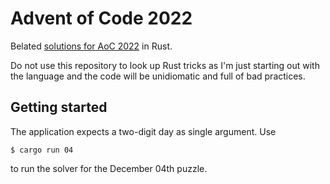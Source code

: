 # Advent of Code 2022

Belated [solutions for AoC 2022](https://adventofcode.com/2022) in Rust. 

Do not use this repository to look up Rust tricks as I'm just starting out with the language
and the code will be unidiomatic and full of bad practices.

## Getting started

The application expects a two-digit day as single argument. Use

```shell
$ cargo run 04
```

to run the solver for the December 04th puzzle.
